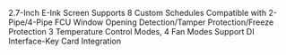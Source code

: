 2.7-Inch E-Ink Screen
Supports 8 Custom Schedules
Compatible with 2-Pipe/4-Pipe FCU
Window Opening Detection/Tamper Protection/Freeze Protection
3 Temperature Control Modes, 4 Fan Modes
Support DI Interface-Key Card Integration
